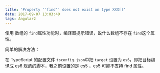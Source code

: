 ```yaml
---
title: 'Property ''find'' does not exist on type XXX[]'
date: 2017-09-07 13:03:40
tags: Angular2
---
```

使用 数组的 `find`属性功能时，编译器提示错误，说什么数组不存在 `find`这个属性。

简单的解决方法：

在 TypeScript 的配置文件 `tsconfig.json`中把 `target` 设置为 `es6`，即把目标编译成 es6 规范的脚本，我之前设置的是 es5 ，es5 可能不支持 find 属性。
